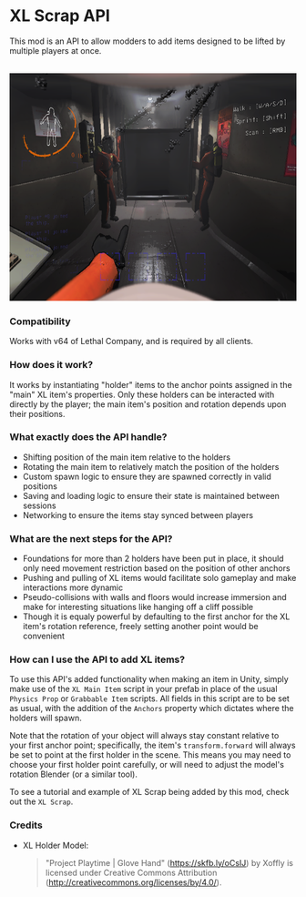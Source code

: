 # XL Scrap API

This mod is an API to allow modders to add items designed to be lifted by multiple players at once.

<br/><img alt="Example of XL Scrap" src="https://raw.githubusercontent.com/Henit3/XL-Scrap/master/Api/holding_xl.png" height="400"/>

### Compatibility

Works with v64 of Lethal Company, and is required by all clients.

### How does it work?

It works by instantiating "holder" items to the anchor points assigned in the "main" XL item's properties.
Only these holders can be interacted with directly by the player; the main item's position and rotation depends upon their positions.

### What exactly does the API handle?

- Shifting position of the main item relative to the holders
- Rotating the main item to relatively match the position of the holders
- Custom spawn logic to ensure they are spawned correctly in valid positions
- Saving and loading logic to ensure their state is maintained between sessions
- Networking to ensure the items stay synced between players

### What are the next steps for the API?

- Foundations for more than 2 holders have been put in place, it should only need movement restriction based on the position of other anchors
- Pushing and pulling of XL items would facilitate solo gameplay and make interactions more dynamic
- Pseudo-collisions with walls and floors would increase immersion and make for interesting situations like hanging off a cliff possible
- Though it is equaly powerful by defaulting to the first anchor for the XL item's rotation reference, freely setting another point would be convenient

### How can I use the API to add XL items?

To use this API's added functionality when making an item in Unity, simply make use of the `XL Main Item` script in your prefab
in place of the usual `Physics Prop` or `Grabbable Item` scripts.
All fields in this script are to be set as usual, with the addition of the `Anchors` property which dictates where the holders will spawn.

Note that the rotation of your object will always stay constant relative to your first anchor point;
specifically, the item's `transform.forward` will always be set to point at the first holder in the scene.
This means you may need to choose your first holder point carefully, or will need to adjust the model's rotation Blender (or a similar tool).

To see a tutorial and example of XL Scrap being added by this mod, check out the `XL Scrap`.

### Credits

- XL Holder Model:
    > "Project Playtime | Glove Hand" (https://skfb.ly/oCsIJ) by Xoffly is licensed under Creative Commons Attribution (http://creativecommons.org/licenses/by/4.0/).
